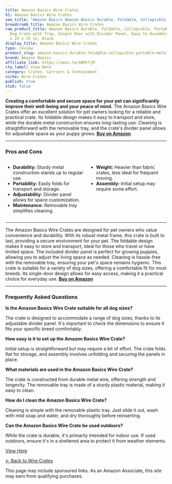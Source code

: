 ```yaml
---
title: Amazon Basics Wire Crates
h1: Amazon Basics Wire Crates
seo_title: "Amazon Basics Amazon Basics Durable, Foldable, Collapsible,\u2026"
breadcrumb_title: Amazon Basics Wire Crates
raw_product_title: Amazon Basics Durable, Foldable, Collapsible, Portable Metal Wire
  Dog Crate with Tray, Single Door with Divider Panel, Easy to Assemble & Clean, 36
  x 23 x 25 in, Black
display_title: Amazon Basics Wire Crates
type: review
product_slug: amazon-basics-durable-foldable-collapsible-portable-metal-wire-dog-crat-006869bc
brand: Amazon Basics
affiliate_link: https://amzn.to/48MtfjM
cta_label: View Here
category: Crates, Carriers & Containment
niche: Wire Crates
publish: true
stub: false
---
```


<div id="intro" class="full-width">
  <p><strong>Creating a comfortable and secure space for your pet can significantly improve their well-being and your peace of mind.</strong> The Amazon Basics Wire Crates offer an excellent solution for pet owners looking for a reliable and practical crate. Its foldable design makes it easy to transport and store, while the durable metal construction ensures long-lasting use. Cleaning is straightforward with the removable tray, and the crate's divider panel allows for adjustable space as your puppy grows. <a href="https://amzn.to/48MtfjM" rel="nofollow sponsored noopener" target="_blank"><strong>Buy on Amazon</strong></a></p>
</div>

<hr />
<h3 id="pros-cons">Pros and Cons</h3>
<div class="pc-grid" style="display:grid;grid-template-columns:1fr 1fr;gap:16px;">
  <ul>
    <li><strong>Durability:</strong> Sturdy metal construction stands up to regular use.</li>
    <li><strong>Portability:</strong> Easily folds for transport and storage.</li>
    <li><strong>Adjustability:</strong> Divider panel allows for space customization.</li>
    <li><strong>Maintenance:</strong> Removable tray simplifies cleaning.</li>
  </ul>
  <ul>
    <li><strong>Weight:</strong> Heavier than fabric crates, less ideal for frequent moving.</li>
    <li><strong>Assembly:</strong> Initial setup may require some effort.</li>
  </ul>
</div>
<hr />

<div class="full-width">
  <p>The Amazon Basics Wire Crates are designed for pet owners who value convenience and durability. With its robust metal frame, this crate is built to last, providing a secure environment for your pet. The foldable design makes it easy to store and transport, ideal for those who travel or have limited space. The included divider panel is perfect for growing puppies, allowing you to adjust the living space as needed. Cleaning is hassle-free with the removable tray, ensuring your pet's space remains hygienic. This crate is suitable for a variety of dog sizes, offering a comfortable fit for most breeds. Its single-door design allows for easy access, making it a practical choice for everyday use. <a href="https://amzn.to/48MtfjM" rel="nofollow sponsored noopener" target="_blank"><strong>Buy on Amazon</strong></a></p>
</div>

<hr />
<h3 id="faqs">Frequently Asked Questions</h3>

<p><strong>Is the Amazon Basics Wire Crate suitable for all dog sizes?</strong></p>
<p>The crate is designed to accommodate a range of dog sizes, thanks to its adjustable divider panel. It's important to check the dimensions to ensure it fits your specific breed comfortably.</p>

<p><strong>How easy is it to set up the Amazon Basics Wire Crate?</strong></p>
<p>Initial setup is straightforward but may require a bit of effort. The crate folds flat for storage, and assembly involves unfolding and securing the panels in place.</p>

<p><strong>What materials are used in the Amazon Basics Wire Crate?</strong></p>
<p>The crate is constructed from durable metal wire, offering strength and longevity. The removable tray is made of a sturdy plastic material, making it easy to clean.</p>

<p><strong>How do I clean the Amazon Basics Wire Crate?</strong></p>
<p>Cleaning is simple with the removable plastic tray. Just slide it out, wash with mild soap and water, and dry thoroughly before reinserting.</p>

<p><strong>Can the Amazon Basics Wire Crate be used outdoors?</strong></p>
<p>While the crate is durable, it's primarily intended for indoor use. If used outdoors, ensure it's in a sheltered area to protect it from weather elements.</p>
<p><a class="btn" href="https://amzn.to/48MtfjM" target="_blank" rel="nofollow sponsored noopener">View Here</a></p>
<p><a href="/roundups/crates-carriers-containment/wire-crates/">← Back to Wire Crates</a></p>
<aside class="disclosure">This page may include sponsored links. As an Amazon Associate, this site may earn from qualifying purchases.</aside>
